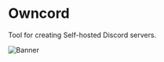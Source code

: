 # Owncord
Tool for creating Self-hosted Discord servers.

![Banner](https://repository-images.githubusercontent.com/488689031/b2d6b0cb-38fe-4a04-a75a-f069e6cdbf4e)
